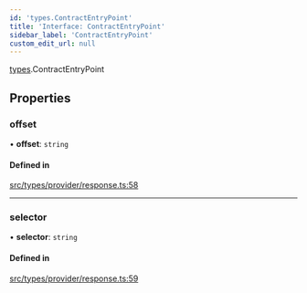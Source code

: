 ```yaml
---
id: 'types.ContractEntryPoint'
title: 'Interface: ContractEntryPoint'
sidebar_label: 'ContractEntryPoint'
custom_edit_url: null
---
```


[types](../namespaces/types.md).ContractEntryPoint

## Properties

### offset

• **offset**: `string`

#### Defined in

[src/types/provider/response.ts:58](https://github.com/0xs34n/starknet.js/blob/develop/src/types/provider/response.ts#L58)

---

### selector

• **selector**: `string`

#### Defined in

[src/types/provider/response.ts:59](https://github.com/0xs34n/starknet.js/blob/develop/src/types/provider/response.ts#L59)
